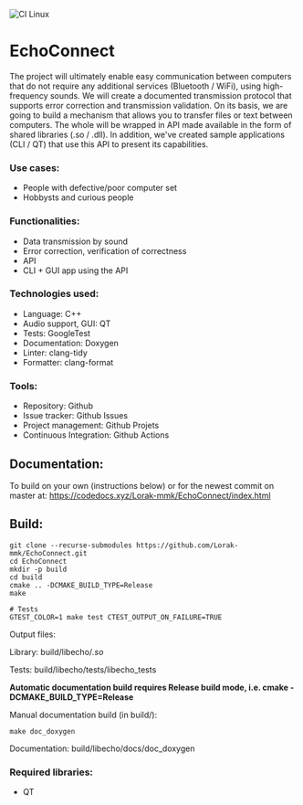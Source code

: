 ![CI Linux](https://github.com/Lorak-mmk/EchoConnect/workflows/CI%20Linux/badge.svg)

# EchoConnect

The project will ultimately enable easy communication between computers that do not require any additional services (Bluetooth / WiFi), using high-frequency sounds. We will create a documented transmission protocol that supports error correction and transmission validation. On its basis, we are going to build a mechanism that allows you to transfer files or text between computers. The whole will be wrapped in API made available in the form of shared libraries (.so / .dll). In addition, we've created sample applications (CLI / QT) that use this API to present its capabilities.

### Use cases:
-   People with defective/poor computer set
-   Hobbysts and curious people

### Functionalities:
-   Data transmission by sound
-   Error correction, verification of correctness
-   API
-   CLI + GUI app using the API

### Technologies used:
-   Language: C++
-   Audio support, GUI: QT
-   Tests: GoogleTest
-   Documentation: Doxygen
-   Linter: clang-tidy
-   Formatter: clang-format

### Tools:
-   Repository: Github
-   Issue tracker: Github Issues
-   Project management: Github Projets
-   Continuous Integration: Github Actions

## Documentation:
To build on your own (instructions below) or for the newest commit on master at:
https://codedocs.xyz/Lorak-mmk/EchoConnect/index.html

## Build:
```shell script
git clone --recurse-submodules https://github.com/Lorak-mmk/EchoConnect.git
cd EchoConnect
mkdir -p build
cd build
cmake .. -DCMAKE_BUILD_TYPE=Release
make

# Tests
GTEST_COLOR=1 make test CTEST_OUTPUT_ON_FAILURE=TRUE
```

Output files:

Library: build/libecho/*.so*

Tests: build/libecho/tests/libecho_tests


**Automatic documentation build requires Release build mode, i.e. cmake -DCMAKE_BUILD_TYPE=Release**


Manual documentation build (in build/):
```shell script
make doc_doxygen
```

Documentation: build/libecho/docs/doc_doxygen

### Required libraries:
- QT

